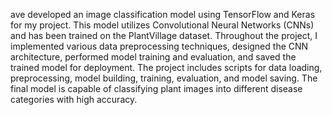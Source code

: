 ave developed an image classification model using TensorFlow and Keras for my project. This model utilizes Convolutional Neural Networks (CNNs) and has been trained on the PlantVillage dataset. Throughout the project, I implemented various data preprocessing techniques, designed the CNN architecture, performed model training and evaluation, and saved the trained model for deployment. The project includes scripts for data loading, preprocessing, model building, training, evaluation, and model saving. The final model is capable of classifying plant images into different disease categories with high accuracy.
